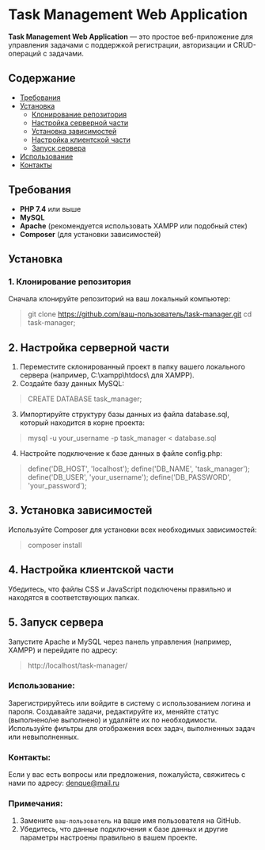 
# Task Management Web Application

**Task Management Web Application** — это простое веб-приложение для управления задачами с поддержкой регистрации, авторизации и CRUD-операций с задачами.

##  Содержание

- [Требования](#требования)
- [Установка](#установка)
  - [Клонирование репозитория](#1-клонирование-репозитория)
  - [Настройка серверной части](#2-настройка-серверной-части)
  - [Установка зависимостей](#3-установка-зависимостей)
  - [Настройка клиентской части](#4-настройка-клиентской-части)
  - [Запуск сервера](#5-запуск-сервера)
- [Использование](#использование)
- [Контакты](#контакты)

##  Требования

- **PHP 7.4** или выше
- **MySQL**
- **Apache** (рекомендуется использовать XAMPP или подобный стек)
- **Composer** (для установки зависимостей)

##  Установка


### 1. Клонирование репозитория

Сначала клонируйте репозиторий на ваш локальный компьютер:

> git clone https://github.com/ваш-пользователь/task-manager.git
cd task-manager;


## 2.  Настройка серверной части

1. Переместите склонированный проект в папку вашего локального сервера (например, C:\xampp\htdocs\ для XAMPP).
2. Создайте базу данных MySQL:

 > CREATE DATABASE task_manager;


3. Импортируйте структуру базы данных из файла database.sql, который находится в корне проекта:
   

> mysql -u your_username -p task_manager < database.sql



4. Настройте подключение к базе данных в файле config.php:

>define('DB_HOST', 'localhost');
define('DB_NAME', 'task_manager');
define('DB_USER', 'your_username');
define('DB_PASSWORD', 'your_password');

## 3. Установка зависимостей
Используйте Composer для установки всех необходимых зависимостей:

> composer install


## 4. Настройка клиентской части
Убедитесь, что файлы CSS и JavaScript подключены правильно и находятся в соответствующих папках.

## 5. Запуск сервера
Запустите Apache и MySQL через панель управления (например, XAMPP) и перейдите по адресу:
> http://localhost/task-manager/

### Использование:

Зарегистрируйтесь или войдите в систему с использованием логина и пароля.
Создавайте задачи, редактируйте их, меняйте статус (выполнено/не выполнено) и удаляйте их по необходимости.
Используйте фильтры для отображения всех задач, выполненных задач или невыполненных.

### Контакты: 
Если у вас есть вопросы или предложения, пожалуйста, свяжитесь с нами по адресу: denque@mail.ru

### Примечания:
1. Замените `ваш-пользователь` на ваше имя пользователя на GitHub.
2. Убедитесь, что данные подключения к базе данных и другие параметры настроены правильно в вашем проекте.
